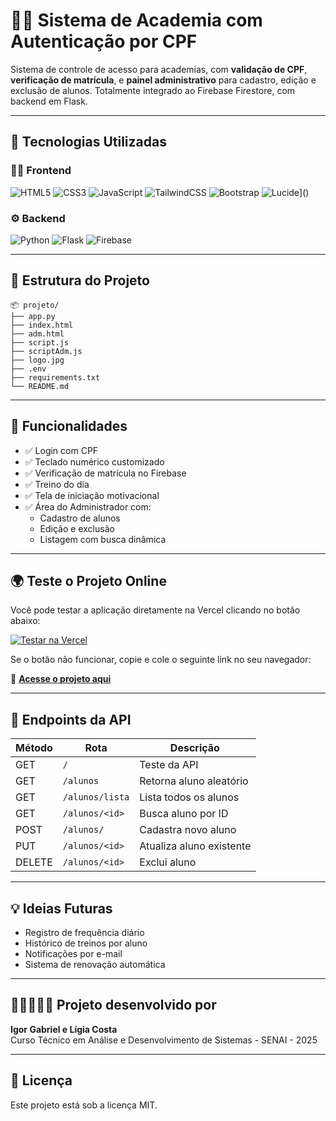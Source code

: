 # 🏋️‍♂️ Sistema de Academia com Autenticação por CPF

Sistema de controle de acesso para academias, com **validação de CPF**, **verificação de matrícula**, e **painel administrativo** para cadastro, edição e exclusão de alunos. Totalmente integrado ao Firebase Firestore, com backend em Flask.

---

## 🚀 Tecnologias Utilizadas

### 👨‍💻 Frontend
![HTML5](https://img.shields.io/badge/HTML5-E34F26?style=for-the-badge&logo=html5&logoColor=white)
![CSS3](https://img.shields.io/badge/CSS3-1572B6?style=for-the-badge&logo=css3&logoColor=white)
![JavaScript](https://img.shields.io/badge/JavaScript-F7DF1E?style=for-the-badge&logo=javascript&logoColor=black)
![TailwindCSS](https://img.shields.io/badge/TailwindCSS-06B6D4?style=for-the-badge&logo=tailwindcss&logoColor=white)
![Bootstrap](https://img.shields.io/badge/Bootstrap-7952B3?style=for-the-badge&logo=bootstrap&logoColor=white)
![Lucide](https://img.shields.io/badge/Lucide%20Icons-000000?style=for-the-badge&logo=lucide&logoColor=white)]()

### ⚙️ Backend
![Python](https://img.shields.io/badge/Python-3776AB?style=for-the-badge&logo=python&logoColor=white)
![Flask](https://img.shields.io/badge/Flask-000000?style=for-the-badge&logo=flask&logoColor=white)
![Firebase](https://img.shields.io/badge/Firebase-FFCA28?style=for-the-badge&logo=firebase&logoColor=black)

---

## 📁 Estrutura do Projeto

```
📦 projeto/
├── app.py
├── index.html
├── adm.html
├── script.js
├── scriptAdm.js
├── logo.jpg
├── .env
├── requirements.txt
└── README.md
```
---

## 🧪 Funcionalidades

- ✅ Login com CPF
- ✅ Teclado numérico customizado
- ✅ Verificação de matrícula no Firebase
- ✅ Treino do dia
- ✅ Tela de iniciação motivacional
- ✅ Área do Administrador com:
  - Cadastro de alunos
  - Edição e exclusão
  - Listagem com busca dinâmica
---
## 🌍 Teste o Projeto Online  

Você pode testar a aplicação diretamente na Vercel clicando no botão abaixo:  

[![Testar na Vercel](https://img.shields.io/badge/Testar%20na%20Vercel-000000?style=for-the-badge&logo=vercel&logoColor=white)](https://api-academia-two.vercel.app/)  

Se o botão não funcionar, copie e cole o seguinte link no seu navegador:  

🔗 **[Acesse o projeto aqui](https://api-academia-two.vercel.app/)**  

---

## 📡 Endpoints da API

| Método | Rota              | Descrição                       |
|--------|-------------------|---------------------------------|
| GET    | `/`               | Teste da API                    |
| GET    | `/alunos`         | Retorna aluno aleatório         |
| GET    | `/alunos/lista`   | Lista todos os alunos           |
| GET    | `/alunos/<id>`    | Busca aluno por ID              |
| POST   | `/alunos/`        | Cadastra novo aluno             |
| PUT    | `/alunos/<id>`    | Atualiza aluno existente        |
| DELETE | `/alunos/<id>`    | Exclui aluno                    |

---

## 💡 Ideias Futuras

- Registro de frequência diário
- Histórico de treinos por aluno
- Notificações por e-mail
- Sistema de renovação automática

---

## 👨‍💻👩🏻‍💻 Projeto desenvolvido por

**Igor Gabriel e Lígia Costa**  
Curso Técnico em Análise e Desenvolvimento de Sistemas - SENAI - 2025

---

## 📄 Licença

Este projeto está sob a licença MIT.